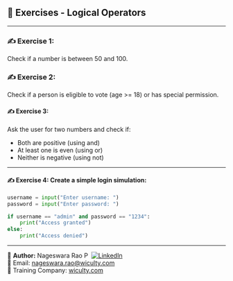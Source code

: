 ## 🧪 Exercises - Logical Operators

---

### ✍️ Exercise 1:
Check if a number is between 50 and 100.

### ✍️ Exercise 2:
Check if a person is eligible to vote (age >= 18) or has special permission.

#### ✍️ Exercise 3:
Ask the user for two numbers and check if:
- Both are positive (using and)
- At least one is even (using or)
- Neither is negative (using not)

---

#### ✍️ Exercise 4: Create a simple login simulation:
```python
username = input("Enter username: ")
password = input("Enter password: ")

if username == "admin" and password == "1234":
    print("Access granted")
else:
    print("Access denied")
```

---

👤 **Author:** Nageswara Rao P &nbsp;[![LinkedIn](https://img.shields.io/badge/LinkedIn-%230077B5.svg?style=flat-square&logo=linkedin&logoColor=white)](https://www.linkedin.com/in/nageshvkn)  
📧 Email: [nageswara.rao@wiculty.com](mailto:nageswara.rao@wiculty.com)  
🏢 Training Company: [wiculty.com](https://wiculty.com)